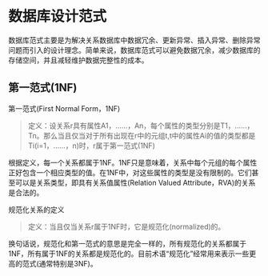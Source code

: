 # 数据库设计范式

数据库范式主要是为解决关系数据库中数据冗余、更新异常、插入异常、删除异常问题而引入的设计理念。简单来说，数据库范式可以避免数据冗余，减少数据库的存储空间，并且减轻维护数据完整性的成本。

## 第一范式(1NF)

第一范式(First Normal Form，1NF)

> 定义：设关系r具有属性A1，……，An，每个属性的类型分别是T1，……，Tn。那么当且仅当对于所有出现在r中的元组t,t中的属性Ai的值的类型都是Ti(i=1，……，n)时，r属于第一范式(1NF)

根据定义，每一个关系都属于1NF。1NF只是意味着，关系中每个元组的每个属性正好包含一个相应类型的值。在1NF中，对这些属性的类型是没有限制的。它们甚至可以是关系类型，即具有关系值属性(Relation Valued Attribute，RVA)的关系是合法的。



规范化关系的定义

> 定义：当且仅当关系r属于1NF时，它是规范化(normalized)的。

换句话说，规范化和第一范式的意思是完全一样的，所有规范化的关系都属于1NF，所有属于1NF的关系都是规范化的。目前术语“规范化”经常用来表示一些更高的范式(通常特别是3NF)。

